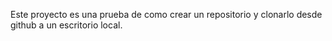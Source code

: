 Este proyecto es una prueba de como crear un repositorio y clonarlo desde github a un escritorio local.

